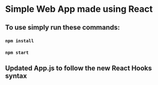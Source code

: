 # Simple Web App made using React 

## To use simply run these commands:
### `npm install`
### `npm start`

## Updated App.js to follow the new React Hooks syntax

